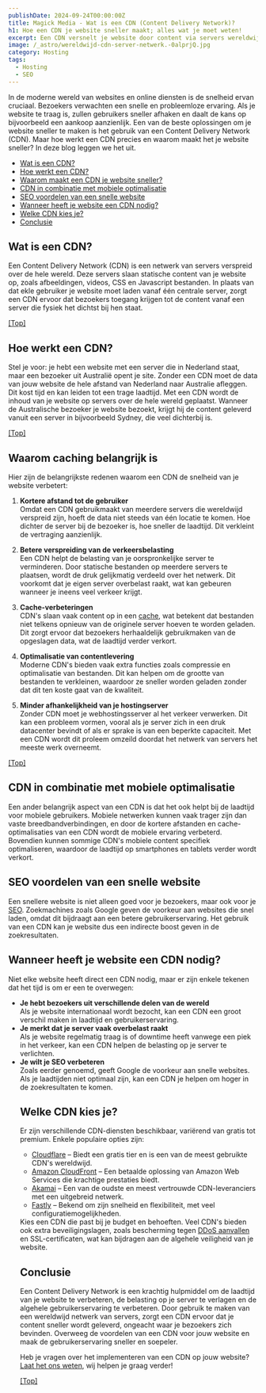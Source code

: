 ```yaml
---
publishDate: 2024-09-24T00:00:00Z
title: Magick Media - Wat is een CDN (Content Delivery Network)?
h1: Hoe een CDN je website sneller maakt; alles wat je moet weten!
excerpt: Een CDN versnelt je website door content via servers wereldwijd dichter bij je bezoekers aan te bieden.
image: /_astro/wereldwijd-cdn-server-netwerk.-0alprjQ.jpg
category: Hosting
tags:
  - Hosting
  - SEO
---
```

In de moderne wereld van websites en online diensten is de snelheid ervan cruciaal. Bezoekers verwachten een snelle en probleemloze ervaring. Als je website te traag is, zullen gebruikers sneller afhaken en daalt de kans op bijvoorbeeld een aankoop aanzienlijk. Een van de beste oplossingen om je website sneller te maken is het gebruik van een Content Delivery Network (CDN). Maar hoe werkt een CDN precies en waarom maakt het je website sneller? In deze blog leggen we het uit.

- [Wat is een CDN?](#wat-is-een-cdn)
- [Hoe werkt een CDN?](#hoe-werkt-een-cdn)
- [Waarom maakt een CDN je website sneller?](#waarom-maakt-een-cdn-je-website-sneller)
- [CDN in combinatie met mobiele optimalisatie](#cdn-in-combinatie-met-mobiele-optimalisatie)
- [SEO voordelen van een snelle website](#seo-voordelen-van-een-snelle-website)
- [Wanneer heeft je website een CDN nodig?](#wanneer-heeft-je-website-een-cdn-nodig)
- [Welke CDN kies je?](#welke-cdn-kies-je)
- [Conclusie](#conclusie)

## Wat is een CDN?
Een Content Delivery Network (CDN) is een netwerk van servers verspreid over de hele wereld. Deze servers slaan statische content van je website op, zoals afbeeldingen, videos, CSS en Javascript bestanden. In plaats van dat ekle gebruiker je website moet laden vanaf één centrale server, zorgt een CDN ervoor dat bezoekers toegang krijgen tot de content vanaf een server die fysiek het dichtst bij hen staat.

[[Top]](#top)

## Hoe werkt een CDN?
Stel je voor: je hebt een website met een server die in Nederland staat, maar een bezoeker uit Australië opent je site. Zonder een CDN moet de data van jouw website de hele afstand van Nederland naar Australie afleggen. Dit kost tijd en kan leiden tot een trage laadtijd. Met een CDN wordt de inhoud van je website op servers over de hele wereld geplaatst. Wanneer de Australische bezoeker je website bezoekt, krijgt hij de content geleverd vanuit een server in bijvoorbeeld Sydney, die veel dichterbij is.

[[Top]](#top)

## Waarom caching belangrijk is
Hier zijn de belangrijkste redenen waarom een CDN de snelheid van je website verbetert:

1. <b>Kortere afstand tot de gebruiker</b><br>
Omdat een CDN gebruikmaakt van meerdere servers die wereldwijd verspreid zijn, hoeft de data niet steeds van één locatie te komen. Hoe dichter de server bij de bezoeker is, hoe sneller de laadtijd. Dit verkleint de vertraging aanzienlijk.

2. <b>Betere verspreiding van de verkeersbelasting</b><br>
Een CDN helpt de belasting van je oorspronkelijke server te verminderen. Door statische bestanden op meerdere servers te plaatsen, wordt de druk gelijkmatig verdeeld over het netwerk. Dit voorkomt dat je eigen server overbelast raakt, wat kan gebeuren wanneer je ineens veel verkeer krijgt.

3. <b>Cache-verbeteringen</b><br>
CDN's slaan vaak content op in een <a href="/wat-is-caching/">cache</a>, wat betekent dat bestanden niet telkens opnieuw van de originele server hoeven te worden geladen. Dit zorgt ervoor dat bezoekers herhaaldelijk gebruikmaken van de opgeslagen data, wat de laadtijd verder verkort.

4. <b>Optimalisatie van contentlevering</b><br>
Moderne CDN's bieden vaak extra functies zoals compressie en optimalisatie van bestanden. Dit kan helpen om de grootte van bestanden te verkleinen, waardoor ze sneller worden geladen zonder dat dit ten koste gaat van de kwaliteit.

5. <b>Minder afhankelijkheid van je hostingserver</b><br>
Zonder CDN moet je webhostingsserver al het verkeer verwerken. Dit kan een probleem vormen, vooral als je server zich in een druk datacenter bevindt of als er sprake is van een beperkte capaciteit. Met een CDN wordt dit proleem omzeild doordat het netwerk van servers het meeste werk overneemt.

[[Top]](#top)

## CDN in combinatie met mobiele optimalisatie
Een ander belangrijk aspect van een CDN is dat het ook helpt bij de laadtijd voor mobiele gebruikers. Mobiele netwerken kunnen vaak trager zijn dan vaste breedbandverbindingen, en door de kortere afstanden en cache-optimalisaties van een CDN wordt de mobiele ervaring verbeterd. Bovendien kunnen sommige CDN's mobiele content specifiek optimaliseren, waardoor de laadtijd op smartphones en tablets verder wordt verkort.

## SEO voordelen van een snelle website
Een snellere website is niet alleen goed voor je bezoekers, maar ook voor je <a href="/zoekmachine-optimalisatie-seo/">SEO</a>. Zoekmachines zoals Google geven de voorkeur aan websites die snel laden, omdat dit bijdraagt aan een betere gebruikerservaring. Het gebruik van een CDN kan je website dus een indirecte boost geven in de zoekresultaten.

## Wanneer heeft je website een CDN nodig?
Niet elke website heeft direct een CDN nodig, maar er zijn enkele tekenen dat het tijd is om er een te overwegen:
<ul>
  <li><b>Je hebt bezoekers uit verschillende delen van de wereld</b><br>
  Als je website internationaal wordt bezocht, kan een CDN een groot verschil maken in laadtijd en gebruikerservaring.</li>
  <li><b>Je merkt dat je server vaak overbelast raakt</b><br>
  Als je website regelmatig traag is of downtime heeft vanwege een piek in het verkeer, kan een CDN helpen de belasting op je server te verlichten.</li>
  <li><b>Je wilt je SEO verbeteren</b><br>
  Zoals eerder genoemd, geeft Google de voorkeur aan snelle websites. Als je laadtijden niet optimaal zijn, kan een CDN je helpen om hoger in de zoekresultaten te komen.</li>

## Welke CDN kies je?
Er zijn verschillende CDN-diensten beschikbaar, variërend van gratis tot premium. Enkele populaire opties zijn:
<ul>
  <li><a href="/cdn-met-cloudflair-binnen-cpanel/">Cloudflare</a> – Biedt een gratis tier en is een van de meest gebruikte CDN's wereldwijd.</li>
  <li><a href="https://aws.amazon.com/cloudfront/" target="_blank" rel="noopener">Amazon CloudFront</a> – Een betaalde oplossing van Amazon Web Services die krachtige prestaties biedt.</li>
  <li><a href="https://www.akamai.com/" target="_blank" rel="noopener">Akamai</a> – Een van de oudste en meest vertrouwde CDN-leveranciers met een uitgebreid netwerk.</li>
  <li><a href=" https://www.fastly.com/" target="_blank" rel="noopener">Fastly</a> – Bekend om zijn snelheid en flexibiliteit, met veel configuratiemogelijkheden.</li>
</ul>
Kies een CDN die past bij je budget en behoeften. Veel CDN's bieden ook extra beveiligingslagen, zoals bescherming tegen <a href="https://www.microsoft.com/nl-nl/security/business/security-101/what-is-a-ddos-attack" target="_blank" rel="noopener">DDoS aanvallen</a>  en SSL-certificaten, wat kan bijdragen aan de algehele veiligheid van je website.

## Conclusie
Een Content Delivery Network is een krachtig hulpmiddel om de laadtijd van je website te verbeteren, de belasting op je server te verlagen en de algehele gebruikerservaring te verbeteren. Door gebruik te maken van een wereldwijd netwerk van servers, zorgt een CDN ervoor dat je content sneller wordt geleverd, ongeacht waar je bezoekers zich bevinden. Overweeg de voordelen van een CDN voor jouw website en maak de gebruikerservaring sneller en soepeler.

Heb je vragen over het implementeren van een CDN op jouw website? <a href="/contact/">Laat het ons weten</a>, wij helpen je graag verder!

[[Top]](#top)